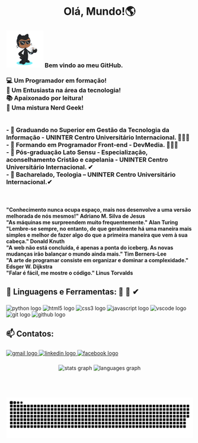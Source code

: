 <h1 align="center">Olá, Mundo!🌎</h1>

###

<h3 align="left"> <img src="https://github.com/AdrianoMatilde/AdrianoMatilde/blob/main/MeuOctocat%20-%20web.png?raw=true"/> Bem vindo ao meu GitHub.<br><br>💻 Um Programador em formação!<br> 💞️ Um Entusiasta na área da tecnologia! <br>📚 Apaixonado por leitura! <br>🧐 Uma mistura Nerd Geek! <br><br><br>- 👀 Graduando no Superior em Gestão da Tecnologia da Informação - UNINTER Centro Universitário Internacional. 👨🏾‍💻<br>- 👀 Formando em Programador Front-end - DevMedia. 👨🏾‍💻<br>- 🔭 Pós-graduação Lato Sensu - Especialização, aconselhamento Cristão e capelania - UNINTER Centro Universitário Internacional. ✔<br>- 🔭 Bacharelado, Teologia – UNINTER Centro Universitário Internacional.✔</h3>

<br>

###

<h4 align="left">"Conhecimento nunca ocupa espaço, mais nos desenvolve a uma versão melhorada de nós mesmos!" Adriano M. Silva de Jesus<br>"As máquinas me surpreendem muito frequentemente." Alan Turing<br>"Lembre-se sempre, no entanto, de que geralmente há uma maneira mais simples e melhor de fazer algo do que a primeira maneira que vem à sua cabeça." Donald Knuth<br>"A web não está concluída, é apenas a ponta do iceberg. As novas mudanças irão balançar o mundo ainda mais." Tim Berners-Lee<br>"A arte de programar consiste em organizar e dominar a complexidade." Edsger W. Dijkstra<br>"Falar é fácil, me mostre o código." Linus Torvalds</h4>

###

<p></p>

###

<h2 align="left">🌱 Linguagens e Ferramentas: 👀 💖 ✔</h2>

###

<div align="left">
  <img src="https://cdn.jsdelivr.net/gh/devicons/devicon/icons/python/python-original.svg" height="30" width="42" alt="python logo"  />
  <img src="https://cdn.jsdelivr.net/gh/devicons/devicon/icons/html5/html5-original.svg" height="30" width="42" alt="html5 logo"  />
  <img src="https://cdn.jsdelivr.net/gh/devicons/devicon/icons/css3/css3-original.svg" height="30" width="42" alt="css3 logo"  />
  <img src="https://cdn.jsdelivr.net/gh/devicons/devicon/icons/javascript/javascript-original.svg" height="30" width="42" alt="javascript logo"  />
  <img src="https://cdn.jsdelivr.net/gh/devicons/devicon/icons/vscode/vscode-original.svg" height="30" width="42" alt="vscode logo"  />
  <img src="https://cdn.jsdelivr.net/gh/devicons/devicon/icons/git/git-original.svg" height="30" width="42" alt="git logo"  />
  <img src="https://cdn.jsdelivr.net/gh/devicons/devicon/icons/github/github-original.svg" height="30" width="42" alt="github logo"  />
</div>

###

<p></p>

###

<h2 align="left">📫 Contatos:</h2>

###

<div align="left">
  <a href="mailto:adrianomatilde@gmail.com" target="_blank">
    <img src="https://img.shields.io/static/v1?message=Gmail&logo=gmail&label=&color=D14836&logoColor=white&labelColor=&style=for-the-badge" height="35" alt="gmail logo"  />
  </a>
  <a href="https://www.linkedin.com/in/adriano-silva-1026465b/" target="_blank">
    <img src="https://img.shields.io/static/v1?message=LinkedIn&logo=linkedin&label=&color=0077B5&logoColor=white&labelColor=&style=for-the-badge" height="35" alt="linkedin logo"  />
  </a>
  <a href="https://pt-br.facebook.com/Adrianoexx/" target="_blank">
    <img src="https://img.shields.io/static/v1?message=Facebook&logo=facebook&label=&color=1877F2&logoColor=white&labelColor=&style=for-the-badge" height="35" alt="facebook logo"  />
  </a>
</div>

###

<p></p>

###

<div align="center">
  <img src="https://github-readme-stats.vercel.app/api?username=AdrianoMatilde&hide_title=false&hide_rank=false&show_icons=true&include_all_commits=true&count_private=true&disable_animations=false&theme=dracula&locale=en&hide_border=false" height="150" alt="stats graph"  />
  <img src="https://github-readme-stats.vercel.app/api/top-langs?username=AdrianoMatilde&locale=en&hide_title=false&layout=compact&card_width=320&langs_count=5&theme=dracula&hide_border=false" height="150" alt="languages graph"  />
</div>

###

<br clear="both">

<div style="display: inline_block" align = "center"><br> 
  
  ![Snake animation](https://github.com/AdrianoMatilde/AdrianoMatilde/blob/output/github-contribution-grid-snake.svg)
  
</div>

###
